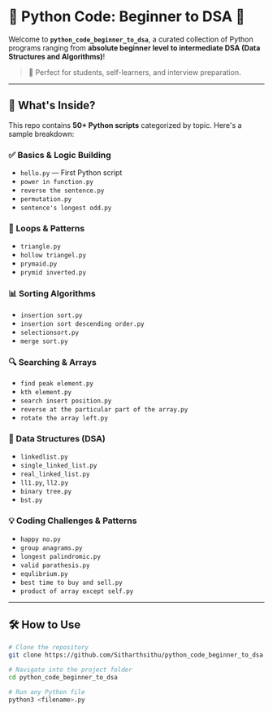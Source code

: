 # 🐍 Python Code: Beginner to DSA 🚀

Welcome to **`python_code_beginner_to_dsa`**, a curated collection of Python programs ranging from **absolute beginner level to intermediate DSA (Data Structures and Algorithms)**!

> 📘 Perfect for students, self-learners, and interview preparation.

---

## 📂 What's Inside?

This repo contains **50+ Python scripts** categorized by topic. Here's a sample breakdown:

### ✅ Basics & Logic Building
- `hello.py` — First Python script
- `power in function.py`
- `reverse the sentence.py`
- `permutation.py`
- `sentence's longest odd.py`

### 🔁 Loops & Patterns
- `triangle.py`
- `hollow triangel.py`
- `prymaid.py`
- `prymid inverted.py`

### 📊 Sorting Algorithms
- `insertion sort.py`
- `insertion sort descending order.py`
- `selectionsort.py`
- `merge sort.py`

### 🔍 Searching & Arrays
- `find peak element.py`
- `kth element.py`
- `search insert position.py`
- `reverse at the particular part of the array.py`
- `rotate the array left.py`

### 🧠 Data Structures (DSA)
- `linkedlist.py`
- `single_linked_list.py`
- `real_linked_list.py`
- `ll1.py`, `ll2.py`
- `binary tree.py`
- `bst.py`

### 💡 Coding Challenges & Patterns
- `happy no.py`
- `group anagrams.py`
- `longest palindromic.py`
- `valid parathesis.py`
- `equlibrium.py`
- `best time to buy and sell.py`
- `product of array except self.py`

---

## 🛠 How to Use

```bash
# Clone the repository
git clone https://github.com/Sitharthsithu/python_code_beginner_to_dsa

# Navigate into the project folder
cd python_code_beginner_to_dsa

# Run any Python file
python3 <filename>.py
